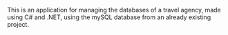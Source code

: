 This is an application for managing the databases of a travel agency, made using C# and .NET, using the mySQL database from an already existing project.
